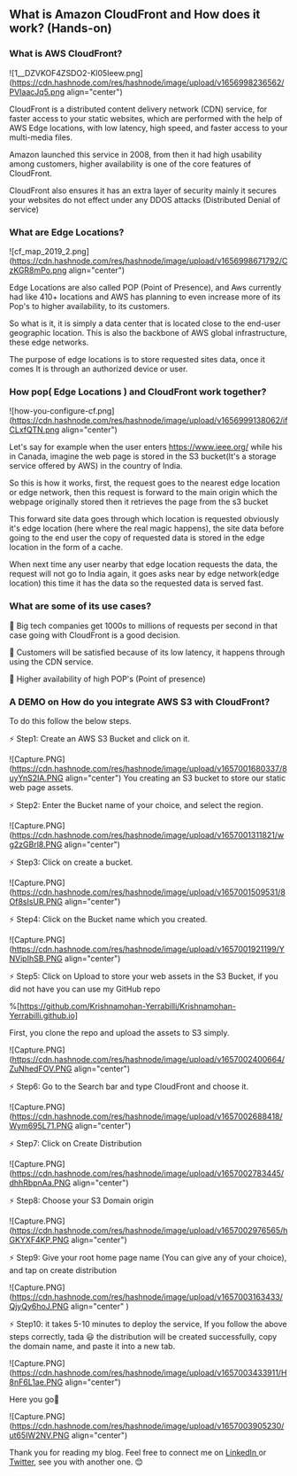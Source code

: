 ## What is Amazon CloudFront and How does it work? (Hands-on)

### What is AWS CloudFront?


![1__DZVKOF4ZSDO2-Kl05Ieew.png](https://cdn.hashnode.com/res/hashnode/image/upload/v1656998236562/PVIaacJq5.png align="center")

CloudFront is a distributed content delivery network (CDN) service, 
for faster access to your static websites, which are performed with 
the help of AWS Edge locations, with low latency, high speed, and 
faster access to your multi-media files.

Amazon launched this service in 2008, from then it had high usability
among customers, higher availability is one of the core features of CloudFront.

CloudFront also ensures it has an extra layer of security mainly it secures
your websites do not effect under any DDOS attacks (Distributed Denial of service)

### What are Edge Locations?

![cf_map_2019_2.png](https://cdn.hashnode.com/res/hashnode/image/upload/v1656998671792/CzKGR8mPo.png align="center")

Edge Locations are also called POP (Point of Presence), and Aws currently 
had like 410+ locations and AWS has planning to even increase more of its
Pop's to higher availability, to its customers.

So what is it, it is simply a data center that is located close to the end-user 
geographic location. This is also the backbone of AWS global infrastructure,
these edge networks.

The purpose of edge locations is to store requested sites data, once it comes
It is through an authorized device or user.

### How pop( Edge Locations ) and CloudFront work together?

![how-you-configure-cf.png](https://cdn.hashnode.com/res/hashnode/image/upload/v1656999138062/ifCLxfQTN.png align="center")

Let's say for example when the user enters https://www.ieee.org/ while his 
in Canada, imagine the web page is stored in the S3 bucket(It's a storage service 
offered by AWS) in the country of India.

So this is how it works, first, the request goes to the nearest edge location or edge
network, then this request is forward to the main origin which the webpage originally
stored then it retrieves the page from the s3 bucket

This forward site data goes through which location is requested obviously it's edge
location (here where the real magic happens), the site data before going to the end 
user the copy of requested data is stored in the edge location in the form of a cache.

When next time any user nearby that edge location requests the data, the request 
will not go to India again, it goes asks near by edge network(edge location) this time
it has the data so the requested data is served fast.

### What are some of its use cases?

🔵 Big tech companies get 1000s to millions of requests per second in that case 
going with CloudFront is a good decision.

🔵 Customers will be satisfied because of its low latency, it happens through 
using the CDN service.

🔵 Higher availability of high POP's (Point of presence)

### A DEMO on How do you integrate AWS S3 with CloudFront? 

To do this follow the below steps.

⚡ Step1: Create an AWS S3 Bucket and click on it.

![Capture.PNG](https://cdn.hashnode.com/res/hashnode/image/upload/v1657001680337/8uyYnS2IA.PNG align="center")
You creating an S3 bucket to store our static web page assets. 

⚡ Step2: Enter the Bucket name of your choice, and select the region.

![Capture.PNG](https://cdn.hashnode.com/res/hashnode/image/upload/v1657001311821/wg2zGBrl8.PNG align="center")

⚡ Step3: Click on create a bucket.

![Capture.PNG](https://cdn.hashnode.com/res/hashnode/image/upload/v1657001509531/8Of8sIsUR.PNG align="center")

⚡ Step4: Click on the Bucket name which you created.

![Capture.PNG](https://cdn.hashnode.com/res/hashnode/image/upload/v1657001921199/YNVipIhSB.PNG align="center")

⚡ Step5: Click on Upload to store your web assets in the S3 Bucket, if you did not have you 
                   can use my GitHub repo 
                   
%[https://github.com/Krishnamohan-Yerrabilli/Krishnamohan-Yerrabilli.github.io]
                   
First, you clone the repo and upload the assets to S3 simply.

![Capture.PNG](https://cdn.hashnode.com/res/hashnode/image/upload/v1657002400664/ZuNhedFOV.PNG align="center")

⚡ Step6: Go to the Search bar and type CloudFront and choose it.

![Capture.PNG](https://cdn.hashnode.com/res/hashnode/image/upload/v1657002688418/Wym695L71.PNG align="center")

⚡ Step7: Click on Create Distribution

![Capture.PNG](https://cdn.hashnode.com/res/hashnode/image/upload/v1657002783445/dhhRbpnAa.PNG align="center")

⚡ Step8: Choose your S3 Domain origin

![Capture.PNG](https://cdn.hashnode.com/res/hashnode/image/upload/v1657002976565/hGKYXF4KP.PNG align="center")

⚡ Step9: Give your root home page name (You can give any of your choice), and tap on 
create distribution

![Capture.PNG](https://cdn.hashnode.com/res/hashnode/image/upload/v1657003163433/QjyQy6hoJ.PNG align="center" )

⚡ Step10: it takes 5-10 minutes to deploy the service, If you follow the above
steps correctly, tada 😃 the distribution will be created successfully, copy the domain
name, and paste it into a new tab.

![Capture.PNG](https://cdn.hashnode.com/res/hashnode/image/upload/v1657003433911/H8nF6L1ae.PNG align="center")

Here you go🚀

![Capture.PNG](https://cdn.hashnode.com/res/hashnode/image/upload/v1657003905230/ut65IW2NV.PNG align="center")


<p>

Thank you for reading my blog. Feel free to connect me on <a target = "_blank" href= "https://www.linkedin.com/in/krishnamohanyerrabilli"> LinkedIn </a> or <a target = "_blank" href= "https://www.twitter.com/K_Mohan_">Twitter</a>, see you with another one. 😊




